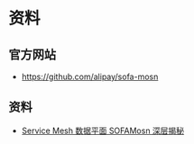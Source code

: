 # 资料

## 官方网站

- https://github.com/alipay/sofa-mosn

## 资料

- [Service Mesh 数据平面 SOFAMosn 深层揭秘](https://mp.weixin.qq.com/s?__biz=MzI0Nzc3MTQyMw==&mid=2247485830&idx=1&sn=c40468f6ccd8cb53db699da9716d799a&chksm=e9abb1f6dedc38e013718b0d75f7eefa65f21087b9ba1826408b7a7e1c4ea8ca77c9539bb557&mpshare=1&scene=1&srcid=0802GSiQQXNPC698nqNiiIWK&pass_ticket=00xnPMqg7LTPvcgOxBuNWDq65Q1jrY1WzxTRbO%2FGg6324a74QFLbksbq7VNRRNMB#rd)